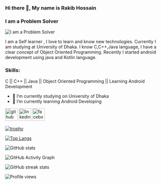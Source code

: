 ### Hi there 👋, My name is Rakib Hossain
### I am a Problem Solver 
![I am a Problem Solver ](https://scontent.fdac135-1.fna.fbcdn.net/v/t39.30808-6/327283095_602167328389895_7659990435822566132_n.jpg?_nc_cat=110&ccb=1-7&_nc_sid=e3f864&_nc_eui2=AeFpHO55-M-Q17MXYZWzX9VKPC7S-CLCmxc8LtL4IsKbF0bc5wk9HJrn1XPwk6rhO5vybIEXXX3dNPnIZvqpu3XV&_nc_ohc=3HkgJlmr_2IAX-TwArA&_nc_ht=scontent.fdac135-1.fna&oh=00_AfALF5VmS0kicL_r4kvaJmfzXjYeTLe_G96Ko4zVvG-3pg&oe=64796571)


I am a Self learner , I love to learn and know new technologies. Currently I am studying at University of Dhaka. I know C,C++,Java language, I have a clear concept of Object Oriented Programming. Recently I started android development using java and Kotlin language.

### Skills: 
C || C++ || Java || Object Oriented Programming || Learning Android Development

- 🔭 I’m currently studying on University of Dhaka  
- 🌱 I’m currently learning Android Developing 


[<img src='https://cdn.jsdelivr.net/npm/simple-icons@3.0.1/icons/github.svg' alt='github' height='40'>](https://github.com/RlM100always)  [<img src='https://cdn.jsdelivr.net/npm/simple-icons@3.0.1/icons/linkedin.svg' alt='linkedin' height='40'>](https://www.linkedin.com/in/RlM100always/)  [<img src='https://cdn.jsdelivr.net/npm/simple-icons@3.0.1/icons/facebook.svg' alt='facebook' height='40'>](https://www.facebook.com/RlM100always)  

[![trophy](https://github-profile-trophy.vercel.app/?username=RlM100always)](https://github.com/ryo-ma/github-profile-trophy)

[![Top Langs](https://github-readme-stats.vercel.app/api/top-langs/?username=RlM100always)](https://github.com/anuraghazra/github-readme-stats)

![GitHub stats](https://github-readme-stats.vercel.app/api?username=RlM100always&show_icons=true)  

![GitHub Activity Graph](https://activity-graph.herokuapp.com/graph?username=RlM100always)  

![GitHub streak stats](https://streak-stats.demolab.com/?user=RlM100always)  

![Profile views](https://gpvc.arturio.dev/RlM100always)  
